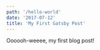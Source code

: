 ```yaml
---
path: '/hello-world'
date: '2017-07-12'
title: 'My First Gatsby Post'
---
```


Oooooh-weeee, my first blog post!
